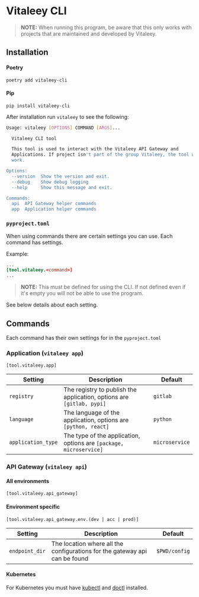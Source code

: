 # Vitaleey CLI

> **NOTE:**
> When running this program, be aware that this only works with projects that are maintained and developed by Vitaleey.

## Installation

#### Poetry
```shell
poetry add vitaleey-cli
```

#### Pip
```shell
pip install vitaleey-cli
```

After installation run `vitaleey` to see the following:

```bash
Usage: vitaleey [OPTIONS] COMMAND [ARGS]...

  Vitaleey CLI tool

  This tool is used to interact with the Vitaleey API Gateway and
  Applications. If project isn't part of the group Vitaleey, the tool will not
  work.

Options:
  --version  Show the version and exit.
  --debug    Show debug logging
  --help     Show this message and exit.

Commands:
  api  API Gateway helper commands
  app  Application helper commands
```

### `pyproject.toml`

When using commands there are certain settings you can use. Each command has settings.

Example:
```toml
...
[tool.vitaleey.<command>]
...
```

> **NOTE:**
> This must be defined for using the CLI. If not defined even if it's empty you will not be able to use the program.

See below details about each setting.

## Commands

Each command has their own settings for in the `pyproject.toml`

### Application (`vitaleey app`)

`[tool.vitaleey.app]`

| Setting | Description | Default |
| ------ | ------ | ------ |
|`registry`|The registry to publish the application, options are `[gitlab, pypi]`|`gitlab`|
|`language`|The language of the application, options are `[python, react]`|`python`|
|`application_type`|The type of the application, options are `[package, microservice]`|`microservice`|

### API Gateway (`vitaleey api`)

#### All environments
`[tool.vitaleey.api_gateway]`

#### Environment specific
`[tool.vitaleey.api_gateway.env.(dev | acc | prod)]`

| Setting | Description | Default |
| ------ | ------ | ------ |
|`endpoint_dir`|The location where all the configurations for the gateway api can be found|`$PWD/config`|

#### Kubernetes

For Kubernetes you must have [kubectl](https://kubernetes.io/docs/reference/kubectl/) and [doctl]([https://docs.digitalocean.com/reference/doctl/how-to/install/]) installed.